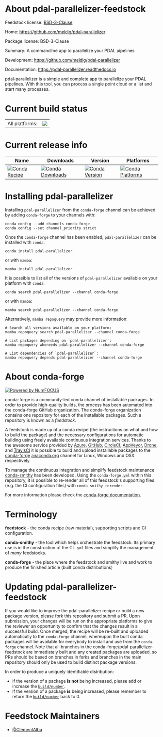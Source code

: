 About pdal-parallelizer-feedstock
=================================

Feedstock license: [BSD-3-Clause](https://github.com/conda-forge/pdal-parallelizer-feedstock/blob/main/LICENSE.txt)

Home: https://github.com/meldig/pdal-parallelizer

Package license: BSD-3-Clause

Summary: A commandline app to parallelize your PDAL pipelines

Development: https://github.com/meldig/pdal-parallelizer

Documentation: https://pdal-parallelizer.readthedocs.io

pdal-parallelizer is a simple and complete app to parallelize
your PDAL pipelines. With this tool, you can process a single point cloud
or a list and start many processes.


Current build status
====================


<table><tr><td>All platforms:</td>
    <td>
      <a href="https://dev.azure.com/conda-forge/feedstock-builds/_build/latest?definitionId=18586&branchName=main">
        <img src="https://dev.azure.com/conda-forge/feedstock-builds/_apis/build/status/pdal-parallelizer-feedstock?branchName=main">
      </a>
    </td>
  </tr>
</table>

Current release info
====================

| Name | Downloads | Version | Platforms |
| --- | --- | --- | --- |
| [![Conda Recipe](https://img.shields.io/badge/recipe-pdal--parallelizer-green.svg)](https://anaconda.org/conda-forge/pdal-parallelizer) | [![Conda Downloads](https://img.shields.io/conda/dn/conda-forge/pdal-parallelizer.svg)](https://anaconda.org/conda-forge/pdal-parallelizer) | [![Conda Version](https://img.shields.io/conda/vn/conda-forge/pdal-parallelizer.svg)](https://anaconda.org/conda-forge/pdal-parallelizer) | [![Conda Platforms](https://img.shields.io/conda/pn/conda-forge/pdal-parallelizer.svg)](https://anaconda.org/conda-forge/pdal-parallelizer) |

Installing pdal-parallelizer
============================

Installing `pdal-parallelizer` from the `conda-forge` channel can be achieved by adding `conda-forge` to your channels with:

```
conda config --add channels conda-forge
conda config --set channel_priority strict
```

Once the `conda-forge` channel has been enabled, `pdal-parallelizer` can be installed with `conda`:

```
conda install pdal-parallelizer
```

or with `mamba`:

```
mamba install pdal-parallelizer
```

It is possible to list all of the versions of `pdal-parallelizer` available on your platform with `conda`:

```
conda search pdal-parallelizer --channel conda-forge
```

or with `mamba`:

```
mamba search pdal-parallelizer --channel conda-forge
```

Alternatively, `mamba repoquery` may provide more information:

```
# Search all versions available on your platform:
mamba repoquery search pdal-parallelizer --channel conda-forge

# List packages depending on `pdal-parallelizer`:
mamba repoquery whoneeds pdal-parallelizer --channel conda-forge

# List dependencies of `pdal-parallelizer`:
mamba repoquery depends pdal-parallelizer --channel conda-forge
```


About conda-forge
=================

[![Powered by
NumFOCUS](https://img.shields.io/badge/powered%20by-NumFOCUS-orange.svg?style=flat&colorA=E1523D&colorB=007D8A)](https://numfocus.org)

conda-forge is a community-led conda channel of installable packages.
In order to provide high-quality builds, the process has been automated into the
conda-forge GitHub organization. The conda-forge organization contains one repository
for each of the installable packages. Such a repository is known as a *feedstock*.

A feedstock is made up of a conda recipe (the instructions on what and how to build
the package) and the necessary configurations for automatic building using freely
available continuous integration services. Thanks to the awesome service provided by
[Azure](https://azure.microsoft.com/en-us/services/devops/), [GitHub](https://github.com/),
[CircleCI](https://circleci.com/), [AppVeyor](https://www.appveyor.com/),
[Drone](https://cloud.drone.io/welcome), and [TravisCI](https://travis-ci.com/)
it is possible to build and upload installable packages to the
[conda-forge](https://anaconda.org/conda-forge) [anaconda.org](https://anaconda.org/)
channel for Linux, Windows and OSX respectively.

To manage the continuous integration and simplify feedstock maintenance
[conda-smithy](https://github.com/conda-forge/conda-smithy) has been developed.
Using the ``conda-forge.yml`` within this repository, it is possible to re-render all of
this feedstock's supporting files (e.g. the CI configuration files) with ``conda smithy rerender``.

For more information please check the [conda-forge documentation](https://conda-forge.org/docs/).

Terminology
===========

**feedstock** - the conda recipe (raw material), supporting scripts and CI configuration.

**conda-smithy** - the tool which helps orchestrate the feedstock.
                   Its primary use is in the construction of the CI ``.yml`` files
                   and simplify the management of *many* feedstocks.

**conda-forge** - the place where the feedstock and smithy live and work to
                  produce the finished article (built conda distributions)


Updating pdal-parallelizer-feedstock
====================================

If you would like to improve the pdal-parallelizer recipe or build a new
package version, please fork this repository and submit a PR. Upon submission,
your changes will be run on the appropriate platforms to give the reviewer an
opportunity to confirm that the changes result in a successful build. Once
merged, the recipe will be re-built and uploaded automatically to the
`conda-forge` channel, whereupon the built conda packages will be available for
everybody to install and use from the `conda-forge` channel.
Note that all branches in the conda-forge/pdal-parallelizer-feedstock are
immediately built and any created packages are uploaded, so PRs should be based
on branches in forks and branches in the main repository should only be used to
build distinct package versions.

In order to produce a uniquely identifiable distribution:
 * If the version of a package **is not** being increased, please add or increase
   the [``build/number``](https://docs.conda.io/projects/conda-build/en/latest/resources/define-metadata.html#build-number-and-string).
 * If the version of a package **is** being increased, please remember to return
   the [``build/number``](https://docs.conda.io/projects/conda-build/en/latest/resources/define-metadata.html#build-number-and-string)
   back to 0.

Feedstock Maintainers
=====================

* [@ClementAlba](https://github.com/ClementAlba/)

